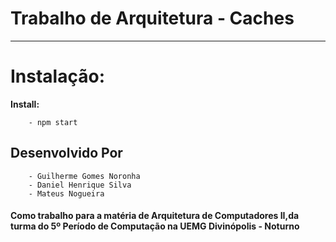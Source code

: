 
# Trabalho de Arquitetura - Caches

________


# Instalação:

**Install:** 

        - npm start
        
## Desenvolvido Por 
        
        - Guilherme Gomes Noronha
        - Daniel Henrique Silva
        - Mateus Nogueira

#### Como trabalho para a matéria de Arquitetura de Computadores II,da turma do 5º Período de Computação na UEMG Divinópolis - Noturno




